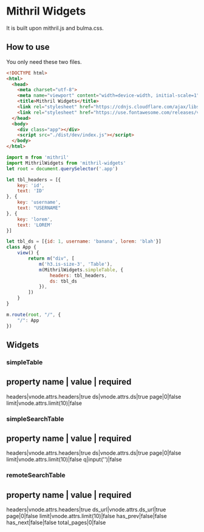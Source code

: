 # Mithril Widgets

It is built upon mithril.js and bulma.css.

## How to use

You only need these two files.

```html
<!DOCTYPE html>
<html>
  <head>
    <meta charset="utf-8">
    <meta name="viewport" content="width=device-width, initial-scale=1">
    <title>Mithril Widgets</title>
    <link rel="stylesheet" href="https://cdnjs.cloudflare.com/ajax/libs/bulma/0.7.1/css/bulma.min.css">
    <link rel="stylesheet" href="https://use.fontawesome.com/releases/v5.8.0/css/all.css" integrity="sha384-Mmxa0mLqhmOeaE8vgOSbKacftZcsNYDjQzuCOm6D02luYSzBG8vpaOykv9lFQ51Y" crossorigin="anonymous">
  </head>
  <body>
    <div class="app"></div>
    <script src="./dist/dev/index.js"></script>
  </body>
</html>
```

```javascript
import m from 'mithril'
import MithrilWidgets from 'mithril-widgets'
let root = document.querySelector('.app')

let tbl_headers = [{
    key: 'id',
    text: 'ID'
}, {
    key: 'username',
    text: "USERNAME"
}, {
    key: 'lorem',
    text: 'LOREM'
}]

let tbl_ds = [{id: 1, username: 'banana', lorem: 'blah'}]
class App {
    view() {
        return m("div", [
            m('h3.is-size-3', 'Table'),
            m(MithrilWidgets.simpleTable, {
                headers: tbl_headers,
                ds: tbl_ds
            }),
        ])
    }
}

m.route(root, "/", {
    "/": App
})
```
## Widgets

### simpleTable

property name | value | required
--------------------------------
headers|vnode.attrs.headers|true
ds|vnode.attrs.ds|true
page|0|false
limit|vnode.attrs.limit(10)|false


### simpleSearchTable

property name | value | required
--------------------------------
headers|vnode.attrs.headers|true
ds|vnode.attrs.ds|true
page|0|false
limit|vnode.attrs.limit(10)|false
q|input('')|false

### remoteSearchTable

property name | value | required
--------------------------------
headers|vnode.attrs.headers|true
ds_url|vnode.attrs.ds_url|true
page|0|false
limit|vnode.attrs.limit(10)|false
has_prev|false|false
has_next|false|false
total_pages|0|false